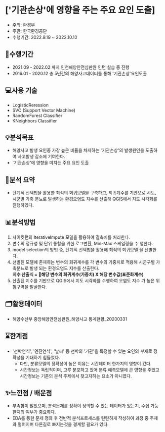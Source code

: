
# ['기관손상'에 영향을 주는 주요 요인 도출]
- 주최: 환경부 
- 주관: 한국환경공단 
- 수행기간: 2022.9.19 ~ 2022.10.10

## 📅수행기간
- 2021.09 - 2022.02 까지 인천해양안전심판원 인턴 실습 중 진행
- 2016.01 - 2020.12 총 5년간의 해양사고데이터를 통해 '기관손상'요인도출

## 💻사용 기술
- LogisticReression
- SVC (Support Vector Machine)
- RandomForest Classifier
- KNeighbors Classifier

## 💡분석목표
- 해양사고 발생 요인중 가장 높은 비율을 차지하는 '기관손상'의 발생원인을 도출하여 사고발생 감소에 기여한다.
- '기관손상'에 영향을 미치는 주요 요인 도출

## 📝분석 요약
- 단계적 선택법을 활용한 최적의 회귀모델을 구축하고, 회귀계수를 기반으로 시도, 시군별 가축 분뇨로 발생하는 환경오염도 지수를 산출해
QGIS에서 지도 시각화를 진행하였다. 

## 📊분석방법
1. 사이킷런의 IterativeImpute 모델을 활용하여 결측치를 처리한다. 
2. 변수의 정규성 및 단위 통합을 위한 로그변환, Min-Max 스케일링을 수
행한다. 
3. model selection의 방법 중, 단계적 선택법을 활용해 최적의 회귀모델
을 선별한다. 
4. 선별된 모델에 존재하는 변수의 회귀계수를 각 변수의 가중치로 적용해
시군구별 가축분뇨로 발생 되는 환경오염도 지수를 산출한다. \
   **지수 산출식 = 해당 변수의 회귀계수(가중치) X 해당 변수값(표준화계수)**
5. 산출된 지수를 기반으로 QGIS에서 지도 시각화를 수행하여 오염도 지수
가 높은 위험구역을 발굴한다. 

## 🗂️활용데이터
- 해양수산부 중앙해양안전심판원_해양사고 통계현황_20200331

## ⌛한계점
- '선박연식', '엔진연식', '날씨' 등 선박의 '기관'을 특정할 수 있는 요인의 부재로 정확성을 기대하기 힘들었다.
  - 다만, 분류모델의 정확성이 높은 이유는 시간데이터 한가지의 영향이 컸다.
  - 시간정보는 독립적이며, 고루 분포하고 있어 분류 예측모델에 큰 영향을 주었고 시간정보는 기존의 분석 주제에서 찾고자하는 요소가 아니였다.

## ✨느낀점 / 배운점
- 부족함이 많았으며, 분석문제를 정확이 정의할 수 있는 데이터가 있는지, 수집 가능한지의 여부가 중요하다. 
- EDA를 통한 문제 정의 후 전반적 분석프로세스를 탄탄하게 작성하여 과정 중 주제와 멀어지며 다른길로 빠지는것을 경계할 필요가 있다.
